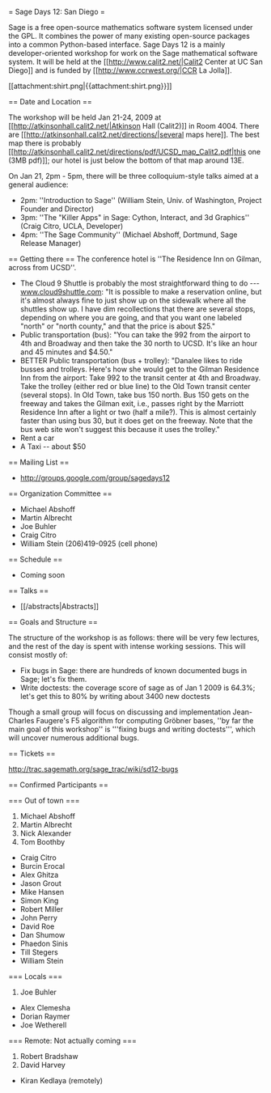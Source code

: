 = Sage Days 12: San Diego =

Sage is a free open-source mathematics software system licensed under the GPL. It combines the power  of many existing open-source packages into a common Python-based interface.  Sage Days 12 is a mainly developer-oriented workshop for work on the Sage mathematical software system.  It will be held at the [[http://www.calit2.net/|Calit2 Center at UC San Diego]] and is funded by [[http://www.ccrwest.org/|CCR La Jolla]]. 


[[attachment:shirt.png|{{attachment:shirt.png}}]]

== Date and Location ==

The workshop will be  held Jan 21-24, 2009 at [[http://atkinsonhall.calit2.net/|Atkinson Hall (Calit2)]] in Room 4004.  There are [[http://atkinsonhall.calit2.net/directions/|several maps here]].  The best map there is probably [[http://atkinsonhall.calit2.net/directions/pdf/UCSD_map_Calit2.pdf|this one (3MB pdf)]]; our hotel is just below the bottom of that map around 13E.


On Jan 21, 2pm - 5pm, there will be three colloquium-style talks aimed at a general audience:
   * 2pm: ''Introduction to Sage'' (William Stein, Univ. of Washington, Project Founder and Director)
   * 3pm: ''The "Killer Apps" in Sage: Cython, Interact, and 3d Graphics'' (Craig Citro, UCLA, Developer)
   * 4pm: ''The Sage Community'' (Michael Abshoff, Dortmund, Sage Release Manager)

== Getting there ==
The conference hotel is ''The Residence Inn on Gilman, across from UCSD''. 
   * The Cloud 9 Shuttle is probably the most straightforward thing to do --- www.cloud9shuttle.com: "It is possible to make a reservation online, but it's almost always fine to just show up on the sidewalk where all the shuttles show up.   I have dim recollections that there are several stops, depending on where you are going, and that you want one labeled "north" or "north county," and that the price is about $25."  
   * Public transportation (bus): "You can take the 992 from the airport to 4th and Broadway and then take the 30 north to UCSD.  It's like an hour and 45 minutes and $4.50."
   * BETTER Public transportation (bus + trolley): "Danalee likes to ride busses and trolleys.  Here's how she would get to the Gilman Residence Inn from the airport: Take 992 to the transit center at 4th and Broadway.  Take the trolley (either red or blue line) to the Old Town transit center (several stops).  In Old Town, take bus 150 north.  Bus 150 gets on the freeway and takes the Gilman exit, i.e., passes right by the Marriott Residence Inn after a light or two (half a mile?).  This is almost certainly faster than using bus 30, but it does get on the freeway.  Note that the bus web site won't suggest this because it uses the trolley."
   * Rent a car
   * A Taxi -- about $50

== Mailing List ==

 * http://groups.google.com/group/sagedays12

== Organization Committee ==

 * Michael Abshoff
 * Martin Albrecht
 * Joe Buhler
 * Craig Citro
 * William Stein  (206)419-0925  (cell phone)

== Schedule ==

 * Coming soon

== Talks ==
 * [[/abstracts|Abstracts]]

== Goals and Structure ==

The structure of the workshop is as follows: there will be very few lectures, and the rest of the day is spent with intense working
sessions.  This will consist mostly of:
   * Fix bugs in Sage: there are hundreds of known documented bugs in Sage; let's fix them.
   * Write doctests: the coverage score of sage as of Jan 1 2009 is 64.3%; let's get this to 80% by writing about 3400 new doctests

Though a small group will focus on discussing and implementation Jean-Charles Faugere's F5 algorithm for computing Gröbner bases, ''by far the main goal of this workshop'' is '''fixing bugs and writing doctests''', which will uncover numerous additional bugs.  

== Tickets ==

 http://trac.sagemath.org/sage_trac/wiki/sd12-bugs

== Confirmed Participants ==

=== Out of town ===
 1. Michael Abshoff
 1. Martin Albrecht
 1. Nick Alexander
 1. Tom Boothby
 * Craig Citro
 * Burcin Erocal
 * Alex Ghitza
 * Jason Grout
 * Mike Hansen
 * Simon King
 * Robert Miller
 * John Perry
 * David Roe
 * Dan Shumow
 * Phaedon Sinis
 * Till Stegers
 * William Stein

=== Locals ===
 1. Joe Buhler
 * Alex Clemesha
 * Dorian Raymer
 * Joe Wetherell

=== Remote: Not actually coming ===
 1. Robert Bradshaw
 1. David Harvey
 * Kiran Kedlaya (remotely)
